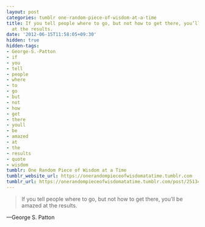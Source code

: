 ```yaml
---
layout: post
categories: tumblr one-random-piece-of-wisdom-at-a-time
title: If you tell people where to go, but not how to get there, you’ll be amazed
  at the results.
date: '2012-06-15T11:58:05+09:30'
hidden: true
hidden-tags:
- George-S.-Patton
- if
- you
- tell
- people
- where
- to
- go
- but
- not
- how
- get
- there
- youll
- be
- amazed
- at
- the
- results
- quote
- wisdom
tumblr: One Random Piece of Wisdom at a Time
tumblr_website_url: https://onerandompieceofwisdomatatime.tumblr.com
tumblr_url: https://onerandompieceofwisdomatatime.tumblr.com/post/25134124248/if-you-tell-people-where-to-go-but-not-how-to-get
---
```

> If you tell people where to go, but not how to get there, you’ll be amazed at the results.

—George S. Patton
